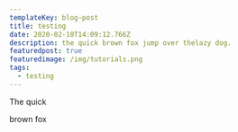 ```yaml
---
templateKey: blog-post
title: testing
date: 2020-02-10T14:09:12.766Z
description: the quick brown fox jump over thelazy dog.
featuredpost: true
featuredimage: /img/tutorials.png
tags:
  - testing
---
```

The quick

brown fox
